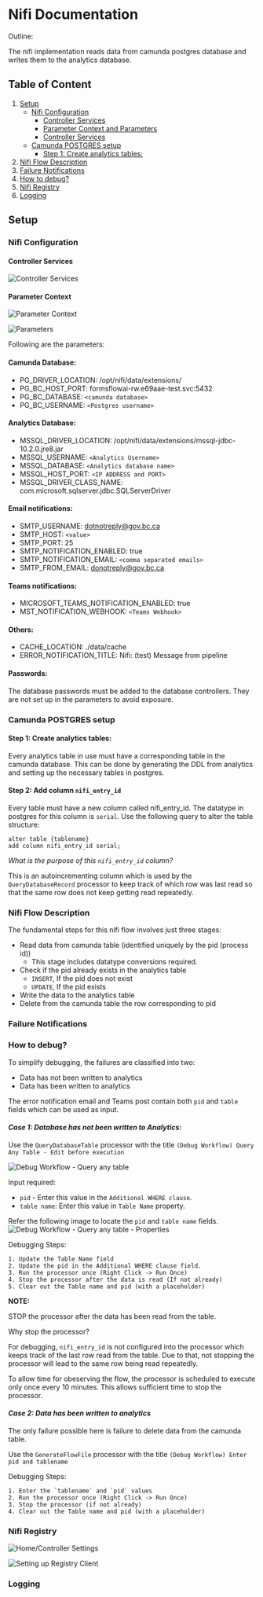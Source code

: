 # Nifi Documentation

Outline:

The nifi implementation reads data from camunda postgres database and writes them to the analytics database.

## Table of Content
1. [Setup](#setup)
   * [Nifi Configuration](#Nifi-Configuration)
        * [Controller Services](#Controller-Services)
        * [Parameter Context and Parameters](#Parameter-Context)
        * [Controller Services](#Controller-Services)
   * [Camunda POSTGRES setup](#Camunda-POSTGRES-setup)
        * [Step 1: Create analytics tables:](#Create-analytics-tables)
2. [Nifi Flow Description](#Nifi-Flow-Description)  
3. [Failure Notifications](#Failure-Notifications)
4. [How to debug?](#How-to-debug?)
5. [Nifi Registry](#Nifi-Registry)
6. [Logging](#Logging)

## Setup

### Nifi Configuration

#### Controller Services
![Controller Services](images/Controller%20Services.png)

#### Parameter Context
![Parameter Context](images/Parameter%20Context.png)

![Parameters](images/Parameters.png)

Following are the parameters:

#### Camunda Database:

- PG_DRIVER_LOCATION: /opt/nifi/data/extensions/
- PG_BC_HOST_PORT: formsflowai-rw.e69aae-test.svc:5432
- PG_BC_DATABASE: `<camunda database>`
- PG_BC_USERNAME: `<Postgres username>`

#### Analytics Database:
- MSSQL_DRIVER_LOCATION: /opt/nifi/data/extensions/mssql-jdbc-10.2.0.jre8.jar
- MSSQL_USERNAME: `<Analytics Username>`
- MSSQL_DATABASE: `<Analytics database name>`
- MSSQL_HOST_PORT: `<IP ADDRESS and PORT>`
- MSSQL_DRIVER_CLASS_NAME: com.microsoft.sqlserver.jdbc.SQLServerDriver

#### Email notifications:
- SMTP_USERNAME: dotnotreply@gov.bc.ca
- SMTP_HOST: `<value>`
- SMTP_PORT: 25
- SMTP_NOTIFICATION_ENABLED: true
- SMTP_NOTIFICATION_EMAIL: `<comma separated emails>`
- SMTP_FROM_EMAIL: donotreply@gov.bc.ca

#### Teams notifications:
- MICROSOFT_TEAMS_NOTIFICATION_ENABLED: true
- MST_NOTIFICATION_WEBHOOK: `<Teams Webhook>`

#### Others:
- CACHE_LOCATION: ./data/cache
- ERROR_NOTIFICATION_TITLE: Nifi: (test) Message from pipeline

#### Passwords:
The database passwords must be added to the database controllers. They are not set up in the parameters to avoid exposure.

### Camunda POSTGRES setup

#### Step 1: Create analytics tables:
Every analytics table in use must have a corresponding table in the camunda database. This can be done by generating the DDL from analytics and setting up the necessary tables in postgres.

#### Step 2: Add column `nifi_entry_id`
Every table must have a new column called nifi_entry_id. The datatype in postgres for this column is `serial`. Use the following query to alter the table structure:

```
alter table {tablename}
add column nifi_entry_id serial;
```

*What is the purpose of this `nifi_entry_id` column?*

This is an autoincrementing column which is used by the `QueryDatabaseRecord` processor to keep track of which row was last read so that the same row does not keep getting read repeatedly.


### Nifi Flow Description

The fundamental steps for this nifi flow involves just three stages:
- Read data from camunda table (identified uniquely by the pid (process id))
    - This stage includes datatype conversions required.
- Check if the pid already exists in the analytics table
    - `INSERT`, If the pid does not exist
    - `UPDATE`, If the pid exists
- Write the data to the analytics table
- Delete from the camunda table the row corresponding to pid

### Failure Notifications

### How to debug?

To simplify debugging, the failures are classified into two:
- Data has not been written to analytics
- Data has been written to analytics

The error notification email and Teams post contain both `pid` and `table` fields which can be used as input.

#### *Case 1: Database has not been written to Analytics:*

Use the `QueryDatabaseTable` processor with the title `(Debug Workflow) Query Any Table - Edit before execution`

![Debug Workflow - Query any table](images/Debug%20Workflow%20-%20Query%20Any%20Table.png)

Input required:
- `pid` - Enter this value in the `Additional WHERE clause`.
- `table name`: Enter this value in `Table Name` property.

Refer the following image to locate the `pid` and `table name` fields.
![Debug Workflow - Query any table - Properties](images/Debug%20Workflow%20-%20Query%20Any%20Table%20-%20Properties.png)

Debugging Steps:

    1. Update the Table Name field
    2. Update the pid in the Additional WHERE clause field.
    3. Run the processor once (Right Click -> Run Once)
    4. Stop the processor after the data is read (If not already)
    5. Clear out the Table name and pid (with a placeholder)

**NOTE:**

STOP the processor after the data has been read from the table. 

Why stop the processor?

For debugging, `nifi_entry_id` is not configured into the processor which keeps track of the last row read from the table. Due to that, not stopping the processor will lead to the same row being read repeatedly.

To allow time for obeserving the flow, the processor is scheduled to execute only once every 10 minutes. This allows sufficient time to stop the processor. 

#### *Case 2: Data has been written to analytics*

The only failure possible here is failure to delete data from the camunda table.

Use the `GenerateFlowFile` processor with the title `(Debug Workflow) Enter pid and tablename`

Debugging Steps:

    1. Enter the `tablename` and `pid` values
    2. Run the processor once (Right Click -> Run Once)
    3. Stop the processor (if not already)
    4. Clear out the Table name and pid (with a placeholder)


### Nifi Registry

![Home/Controller Settings](images/Home%20-%20Hamburger%20Menu.png)

![Setting up Registry Client](images/Registry%20Clients.png)


### Logging